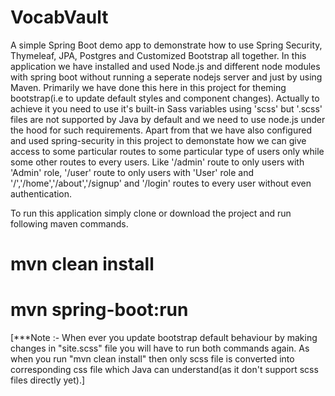 # VocabVault
A simple Spring Boot demo app to demonstrate how to use Spring Security, Thymeleaf, JPA, Postgres and Customized Bootstrap all together.
In this application we have installed and used Node.js and different node modules with spring boot without running a seperate nodejs server and just by using Maven.
Primarily we have done this here in this project for theming bootstrap(i.e to update default styles and component changes). 
Actually to achieve it you need to use it's built-in Sass variables using 'scss' but '.scss' files are not supported by Java by default and we need to use node.js under the hood for such requirements.
Apart from that we have also configured and used spring-security in this project to demonstate how we can give access to some particular routes to some particular type of users only while some other routes to every users.
Like '/admin' route to only users with 'Admin' role, '/user' route to only users with 'User' role and '/','/home','/about','/signup' and '/login' routes to every user without even authentication.   

To run this application simply clone or download the project and run following maven commands.
# mvn clean install
# mvn spring-boot:run

[***Note :- When ever you update bootstrap default behaviour by making changes in "site.scss" file you will have to run both commands again.
As when you run "mvn clean install" then only scss file is converted into corresponding css file which Java can understand(as it don't support scss files directly yet).]
